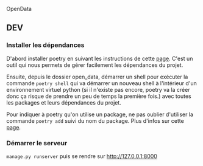 OpenData

## DEV

### Installer les dépendances

D'abord installer poetry en suivant les instructions de cette [page](https://python-poetry.org/docs/#installation). C'est un outil qui nous permets de gérer facilement les dépendances du projet. 

Ensuite, depuis le dossier open_data, démarrer un shell pour exécuter la commande `poetry shell` qui va démarrer un nouveau shell à l'intérieur d'un environnement virtuel python (si il n'existe pas encore, poetry va la créer donc ça risque de prendre un peu de temps la première fois.) avec toutes les packages et leurs dépendances du projet.

Pour indiquer à poetry qu'on utilise un package, ne pas oublier d'utiliser la commande `poetry add` suivi du nom du package. Plus d'infos sur cette [page](https://python-poetry.org/docs/cli/#add).

### Démarrer le serveur

`manage.py runserver` puis se rendre sur http://127.0.0.1:8000

